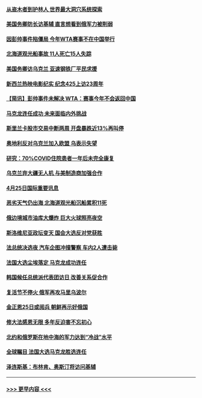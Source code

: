 #### [从盗木者到护林人 世界最大洞穴系统探索](../pages/prog202/a103409942.md?t=04260951) 
#### [美国务卿防长访基辅 直言想看到俄军力被削弱](../pages/prog202/a103409981.md?t=04260951) 
#### [因彭帅事件陷僵局 今年WTA赛事不在中国举行](../pages/prog202/a103409908.md?t=04260951) 
#### [北海道观光船事故 11人死亡15人失踪](../pages/prog202/a103409647.md?t=04260951) 
#### [美国务卿访乌克兰 亚速钢铁厂平民求援](../pages/prog202/a103409683.md?t=04260951) 
#### [新西兰热映电影纪实 纪念425上访23周年](../pages/prog202/a103409599.md?t=04260951) 
#### [【简讯】彭帅事件未解决 WTA：赛事今年不会返回中国](../pages/prog202/a103409651.md?t=04260951) 
#### [马克龙连任成功 未来面临内外挑战](../pages/prog202/a103409730.md?t=04260951) 
#### [斯里兰卡股市交易中断两周 开盘暴跌近13%再叫停](../pages/prog202/a103409627.md?t=04260951) 
#### [奥地利反对乌克兰加入欧盟 乌表示失望](../pages/prog202/a103409479.md?t=04260951) 
#### [研究：70%COVID住院患者一年后未完全康复](../pages/prog202/a103409456.md?t=04260951) 
#### [乌克兰弃大疆无人机 与美制造商加强合作](../pages/prog202/a103409435.md?t=04260951) 
#### [4月25日国际重要讯息](../pages/prog202/a103409355.md?t=04260951) 
#### [恶劣天气仍出海 北海道观光船沉船累积11死](../pages/prog202/a103409303.md?t=04260951) 
#### [俄边境城市油库大爆炸 巨大火球照亮夜空](../pages/prog202/a103409294.md?t=04260951) 
#### [斯洛维尼亚政坛变天 国会大选反对党获胜](../pages/prog202/a103409285.md?t=04260951) 
#### [法总统决选夜 汽车企图冲撞警察 车内2人遭击毙](../pages/prog202/a103409239.md?t=04260951) 
#### [法国大选尘埃落定 马克龙成功连任](../pages/prog202/a103409096.md?t=04260951) 
#### [韩国候任总统派代表团访日 改善关系促合作](../pages/prog202/a103409088.md?t=04260951) 
#### [复活节不停火 俄军再攻马里乌波尔](../pages/prog202/a103409086.md?t=04260951) 
#### [金正恩25日或阅兵 朝鲜再示好俄国](../pages/prog202/a103409090.md?t=04260951) 
#### [修大法感恩无限 多年反迫害不忘初心](../pages/prog202/a103409052.md?t=04260951) 
#### [北约和俄罗斯在地中海的军力达到“冷战”水平](../pages/prog202/a103409034.md?t=04260951) 
#### [全球瞩目 法国大选马克龙胜选连任](../pages/prog202/a103409032.md?t=04260951) 
#### [泽连斯基：布林肯、奥斯汀将访问基辅](../pages/prog202/a103409004.md?t=04260951) 

----
#### [ >>> 更早内容 <<< ](../indexes/prog202-earlier.md)
